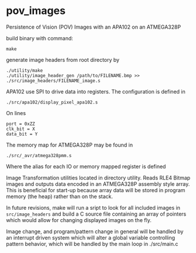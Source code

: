 # pov_images

Persistence of Vision (POV) Images with an APA102 on an ATMEGA328P

build binary with command:

	make

generate image headers from root directory by

	./utility/make
	./utility/image_header_gen /path/to/FILENAME.bmp >> ./src/image_headers/FILENAME_image.s

APA102 use SPI to drive data into registers. The configuration is defined in

	./src/apa102/display_pixel_apa102.s

On lines

	port = 0xZZ
	clk_bit = X
	data_bit = Y

The memory map for ATMEGA328P may be found in

	./src/_avr/atmega328pmm.s

Where the alias for each IO or memory mapped register is defined

Image Transformation utilities located in directory utility.
Reads RLE4 Bitmap images and outputs data encoded in an ATMEGA328P assembly style array.
This is beneficial for start-up because array data will be stored in program memory (the heap)
rather than on the stack.

In future revisions, make will run a sript to look for all included images in
`src/image_headers` and build a C source file containing an array of pointers
which would allow for changing displayed images on the fly.

Image change, and program/pattern change in general will be handled by an interrupt driven
system which will alter a global variable controlling pattern behavior, which will be handled by the
main loop in ./src/main.c
